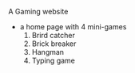 A Gaming website
- a home page with 4 mini-games
  1. Brird catcher
  2. Brick breaker
  3. Hangman
  4. Typing game
